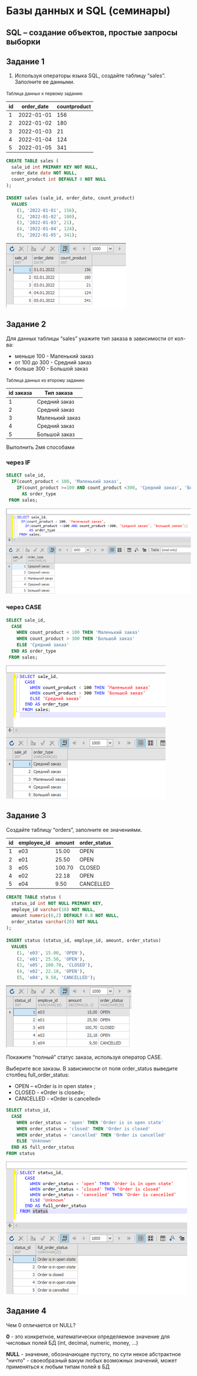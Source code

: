# Базы данных и SQL (семинары)
## SQL – создание объектов, простые запросы выборки

## Задание 1

1. Используя операторы языка SQL, создайте таблицу “sales”. Заполните ее данными. 

<small>Таблица данных к первому заданию</small>

| id | order_date | countproduct |
|----|------------|--------------|
| 1  | 2022-01-01 | 156          |
| 2  | 2022-01-02 | 180          |
| 3  | 2022-01-03 | 21           |
| 4  | 2022-01-04 | 124          |
| 5  | 2022-01-05 | 341          |


```sql
CREATE TABLE sales (
  sale_id int PRIMARY KEY NOT NULL,
  order_date date NOT NULL,
  count_product int DEFAULT 0 NOT NULL
);

INSERT sales (sale_id, order_date, count_product)
  VALUES 
    (1, '2022-01-01', 156), 
    (2, '2022-01-02', 180),
    (3, '2022-01-03', 21),
    (4, '2022-01-04', 124),
    (5, '2022-01-05', 341);
```

![](image/img_01_02.png)

## Задание 2

Для данных таблицы “sales” укажите тип заказа в зависимости от кол-ва:
* меньше 100 - Маленький заказ
* от 100 до 300 - Средний заказ
* больше 300 - Большой заказ

<small>Таблица данных ко второму заданию</small>

| id заказа | Тип заказа      |
|-----------|-----------------|
| 1         | Средний заказ   |
| 2         | Средний заказ   |
| 3         | Маленький заказ |
| 4         | Средний заказ   |
| 5         | Большой заказ   |

Выполнить 2мя способами 

### через IF

```sql
SELECT sale_id,
  IF(count_product < 100, 'Маленький заказ', 
    IF(count_product >=100 AND count_product <300, 'Средний заказ', 'Большой заказ')) 
      AS order_type
 FROM sales;
```

![](image/img_02_01.png)

### через CASE

```sql
SELECT sale_id,
  CASE 
    WHEN count_product < 100 THEN 'Маленький заказ'
    WHEN count_product > 300 THEN 'Большой заказ'
    ELSE 'Средний заказ'
  END AS order_type  
 FROM sales;
```

![](image/img_02_02.png)


## Задание 3
Создайте таблицу “orders”, заполните ее значениями. 

| id | employee_id | amount | order_status |
|----|-------------|--------|--------------|
| 1  | e03         | 15.00  | OPEN         |
| 2  | e01         | 25.50  | OPEN         |
| 3  | e05         | 100.70 | CLOSED       |
| 4  | e02         | 22.18  | OPEN         |
| 5  | e04         | 9.50   | CANCELLED    |

```sql
CREATE TABLE status (
  status_id int NOT NULL PRIMARY KEY,
  employe_id varchar(10) NOT NULL,
  amount numeric(6,2) DEFAULT 0.0 NOT NULL,
  order_status varchar(20) NOT NULL
);

INSERT status (status_id, employe_id, amount, order_status)
  VALUES 
    (1, 'e03', 15.00, 'OPEN'),
    (2, 'e01', 25.50, 'OPEN'),
    (3, 'e05', 100.70, 'CLOSED'),
    (4, 'e02', 22.18, 'OPEN'),
    (5, 'e04', 9.50, 'CANCELLED');
```

![](image/img_03_01.png)

Покажите “полный” статус заказа, используя оператор CASE.

Выберите все заказы. В зависимости от поля order_status выведите столбец full_order_status:
* OPEN – «Order is in open state» ;
* CLOSED - «Order is closed»;
* CANCELLED -  «Order is cancelled»

```sql
SELECT status_id, 
  CASE 
    WHEN order_status = 'open' THEN 'Order is in open state'
    WHEN order_status = 'closed' THEN 'Order is closed'
    WHEN order_status = 'cancelled' THEN 'Order is cancelled'
    ELSE 'Unknown'
  END AS full_order_status
FROM status
```

![](image/img_03_02.png)


## Задание 4

Чем 0 отличается от NULL?

**0** - это конкретное, математически определяемое значение для числовых полей БД (int, decimal, numeric, money, ...)

**NULL** - значение, обозначающее пустоту, по сути некое абстрактное "ничто" - своеобразный вакум любых возможных значений, может применяться к любым типам полей в БД
